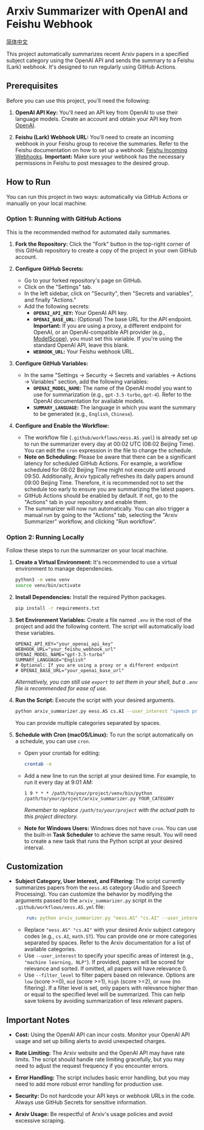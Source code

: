 <!--
 * @Author: Zerui Han <hanzr.nju@outlook.com>
 * @Date: 2025-06-24 11:29:48
 * @Description: 
 * @FilePath: /arxiv-summary/readme.md
 * @LastEditTime: 2025-07-08 18:13:31
-->
# Arxiv Summarizer with OpenAI and Feishu Webhook

[简体中文](readme.zh.md)

This project automatically summarizes recent Arxiv papers in a specified subject category using the OpenAI API and sends the summary to a Feishu (Lark) webhook. It's designed to run regularly using GitHub Actions.

## Prerequisites

Before you can use this project, you'll need the following:

1.  **OpenAI API Key:** You'll need an API key from OpenAI to use their language models.  Create an account and obtain your API key from [OpenAI](https://platform.openai.com/).

2.  **Feishu (Lark) Webhook URL:** You'll need to create an incoming webhook in your Feishu group to receive the summaries.  Refer to the Feishu documentation on how to set up a webhook: [Feishu Incoming Webhooks](https://open.feishu.cn/document/client-docs/bot-v3/add-custom-bot?lang=zh-CN).  **Important:** Make sure your webhook has the necessary permissions in Feishu to post messages to the desired group.

## How to Run

You can run this project in two ways: automatically via GitHub Actions or manually on your local machine.

### Option 1: Running with GitHub Actions

This is the recommended method for automated daily summaries.

1.  **Fork the Repository:** Click the "Fork" button in the top-right corner of this GitHub repository to create a copy of the project in your own GitHub account.

2.  **Configure GitHub Secrets:**

    *   Go to your forked repository's page on GitHub.
    *   Click on the "Settings" tab.
    *   In the left sidebar, click on "Security", then "Secrets and variables", and finally "Actions."
    *   Add the following secrets:
        *   **`OPENAI_API_KEY`:** Your OpenAI API key.
        *   **`OPENAI_BASE_URL`:** (Optional) The base URL for the API endpoint. **Important:** If you are using a proxy, a different endpoint for OpenAI, or an OpenAI-compatible API provider (e.g., [ModelScope](https://www.modelscope.cn/docs/model-service/API-Inference/intro)), you must set this variable. If you're using the standard OpenAI API, leave this blank.
        *   **`WEBHOOK_URL`:** Your Feishu webhook URL.

3.  **Configure GitHub Variables:**

    *   In the same "Settings -> Security -> Secrets and variables -> Actions -> Variables" section, add the following variables:
        *   **`OPENAI_MODEL_NAME`:** The name of the OpenAI model you want to use for summarization (e.g., `gpt-3.5-turbo`, `gpt-4`). Refer to the OpenAI documentation for available models.
        *   **`SUMMARY_LANGUAGE`:** The language in which you want the summary to be generated (e.g., `English`, `Chinese`).

4.  **Configure and Enable the Workflow:**

    *   The workflow file (`.github/workflows/eess.AS.yaml`) is already set up to run the summarizer every day at 00:02 UTC (08:02 Beijing Time). You can edit the `cron` expression in the file to change the schedule.
    *   **Note on Scheduling:** Please be aware that there can be a significant latency for scheduled GitHub Actions. For example, a workflow scheduled for 08:02 Beijing Time might not execute until around 09:50. Additionally, Arxiv typically refreshes its daily papers around 09:00 Beijing Time. Therefore, it is recommended not to set the schedule too early to ensure you are summarizing the latest papers.
    *   GitHub Actions should be enabled by default. If not, go to the "Actions" tab in your repository and enable them.
    *   The summarizer will now run automatically. You can also trigger a manual run by going to the "Actions" tab, selecting the "Arxiv Summarizer" workflow, and clicking "Run workflow".

### Option 2: Running Locally

Follow these steps to run the summarizer on your local machine.

1.  **Create a Virtual Environment:** It's recommended to use a virtual environment to manage dependencies.

    ```bash
    python3 -m venv venv
    source venv/bin/activate
    ```

2.  **Install Dependencies:** Install the required Python packages.

    ```bash
    pip install -r requirements.txt
    ```

3.  **Set Environment Variables:** Create a file named `.env` in the root of the project and add the following content. The script will automatically load these variables.

    ```.env
    OPENAI_API_KEY="your_openai_api_key"
    WEBHOOK_URL="your_feishu_webhook_url"
    OPENAI_MODEL_NAME="gpt-3.5-turbo"
    SUMMARY_LANGUAGE="English"
    # Optional: If you are using a proxy or a different endpoint
    # OPENAI_BASE_URL="your_openai_base_url"
    ```

    *Alternatively, you can still use `export` to set them in your shell, but a `.env` file is recommended for ease of use.*

4.  **Run the Script:** Execute the script with your desired arguments.

    ```bash
    python arxiv_summarizer.py eess.AS cs.AI --user_interest "speech processing, audio synthesis" --filter_level "mid"
    ```
    You can provide multiple categories separated by spaces.

5.  **Schedule with Cron (macOS/Linux):** To run the script automatically on a schedule, you can use `cron`.

    *   Open your crontab for editing:
        ```bash
        crontab -e
        ```
    *   Add a new line to run the script at your desired time. For example, to run it every day at 9:01 AM:
        ```cron
        1 9 * * * /path/to/your/project/venv/bin/python /path/to/your/project/arxiv_summarizer.py YOUR_CATEGORY
        ```
        *Remember to replace `/path/to/your/project` with the actual path to this project directory.*

    *   **Note for Windows Users:** Windows does not have `cron`. You can use the built-in **Task Scheduler** to achieve the same result. You will need to create a new task that runs the Python script at your desired interval.



## Customization

*   **Subject Category, User Interest, and Filtering:** The script currently summarizes papers from the `eess.AS` category (Audio and Speech Processing). You can customize the behavior by modifying the arguments passed to the `arxiv_summarizer.py` script in the `.github/workflows/eess.AS.yml` file:

    ```yaml
        run: python arxiv_summarizer.py "eess.AS" "cs.AI" --user_interest "your, interests" --filter_level "mid"
    ```

    *   Replace `"eess.AS" "cs.AI"` with your desired Arxiv subject category codes (e.g., `cs.AI`, `math.ST`). You can provide one or more categories separated by spaces. Refer to the Arxiv documentation for a list of available categories.
    *   Use `--user_interest` to specify your specific areas of interest (e.g., `"machine learning, NLP"`). If provided, papers will be scored for relevance and sorted. If omitted, all papers will have relevance 0.
    *   Use `--filter_level` to filter papers based on relevance. Options are `low` (score >=0), `mid` (score >=1), `high` (score >=2), or `none` (no filtering). If a filter level is set, only papers with relevance higher than or equal to the specified level will be summarized. This can help save tokens by avoiding summarization of less relevant papers.

## Important Notes

*   **Cost:** Using the OpenAI API can incur costs.  Monitor your OpenAI API usage and set up billing alerts to avoid unexpected charges.

*   **Rate Limiting:** The Arxiv website and the OpenAI API may have rate limits. The script should handle rate limiting gracefully, but you may need to adjust the request frequency if you encounter errors.

*   **Error Handling:**  The script includes basic error handling, but you may need to add more robust error handling for production use.

*   **Security:** Do not hardcode your API keys or webhook URLs in the code. Always use GitHub Secrets for sensitive information.

*   **Arxiv Usage:** Be respectful of Arxiv's usage policies and avoid excessive scraping.